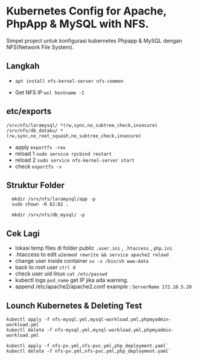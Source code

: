 # Kubernetes Config for Apache, PhpApp & MySQL with NFS.

Simpel project untuk konfigurasi kubernetes Phpapp & MySQL dengan NFS(Network File System).

## Langkah

- `apt install nfs-kernel-server nfs-common`

- Get NFS IP `wsl hostname -I`

## etc/exports

```linux
/srv/nfs/laramysql/ *(rw,sync,no_subtree_check,insecure)
/srv/nfs/db_dataku/ *(rw,sync,no_root_squash,no_subtree_check,insecure)
```

- apply `exportfs -rav`
- reload 1 `sudo service rpcbind restart`
- reload 2 `sudo service nfs-kernel-server start`
- check `exportfs -v`

## Struktur Folder

```
  mkdir /srv/nfs/laramysql/app -p
  sudo chown -R 82:82 .

  mkdir /srv/nfs/db_mysql/ -p
```

## Cek Lagi

- lokasi temp files di folder public `.user.ini` , `.htaccess` , `php.ini`
- .htaccess to edit `a2enmod rewrite && service apache2 reload`
- change user inside container `su -s /bin/sh www-data`
- back to root user `ctrl d`
- check user uid linux `cat /etc/passwd`
- kubectl logs `pod_name` get IP jika ada warning.
- append /etc/apache2/apache2.conf example : `ServerName 172.10.5.20`

## Lounch Kubernetes & Deleting Test

```
kubectl apply -f nfs-mysql.yml,mysql-workload.yml,phpmyadmin-workload.yml
kubectl delete -f nfs-mysql.yml,mysql-workload.yml,phpmyadmin-workload.yml

kubectl apply -f nfs-pv.yml,nfs-pvc.yml,php_deployment.yaml`
kubectl delete -f nfs-pv.yml,nfs-pvc.yml,php_deployment.yaml`
```
